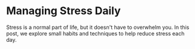# Managing Stress Daily

Stress is a normal part of life, but it doesn't have to overwhelm you. In this post, we explore small habits and techniques to help reduce stress each day.
